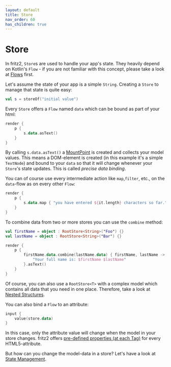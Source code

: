 ```yaml
---
layout: default
title: Store
nav_order: 60
has_children: true
---
```

# Store

In fritz2, `Store`s are used to handle your app's state. 
They heavily depend on Kotlin's `Flow` - if you are not familiar with this concept, 
please take a look at [Flows](Flows.html) first.

Let's assume the state of your app is a simple `String`. Creating a `Store` to manage that state is quite easy:

```kotlin
val s = storeOf("initial value")
```

Every `Store` offers a `Flow` named `data` which can be bound as part of your html:

```kotlin
render {
    p {
        s.data.asText()
    }
}
```

By calling `s.data.asText()` a [MountPoint](MountPoint.html) is created and collects your model values. 
This means a DOM-element is created (in this example it's a simple `TextNode`) and 
bound to your `data` so that it will change whenever your `Store`'s state updates. This is called _precise data binding_.

You can of course use every intermediate action like `map`,`filter`, etc., on the `data`-flow as on every other `Flow`:

```kotlin
render {
    p {
        s.data.map { "you have entered ${it.length} characters so far." }.asText()
    }
}
```

To combine data from two or more stores you can use the `combine` method:
```kotlin
val firstName = object : RootStore<String>("Foo") {}
val lastName = object : RootStore<String>("Bar") {}

render {
    p {
        firstName.data.combine(lastName.data) { firstName, lastName ->
            "Your full name is: $firstName $lastName"
        }.asText()
    }
}
```
Of course, you can also use a `RootStore<T>` with a complex model which contains all data that you need in one place.
Therefore, take a look at [Nested Structures](NestedStructures.html).

You can also bind a `Flow` to an attribute:
```kotlin
input {
    value(store.data)
}
```
In this case, only the attribute value will change when the model in your store changes. 
fritz2 offers [pre-defined properties (at each Tag)](https://api.fritz2.dev/core/core/dev.fritz2.dom.html/index.html) for every HTML5-attribute.

But how can you change the model-data in a store? Let's have a look at [State Management](StateManagement.html).